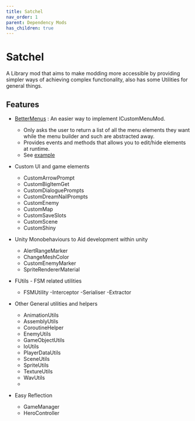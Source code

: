 ```yaml
---
title: Satchel
nav_order: 1
parent: Dependency Mods
has_children: true
---
```


# Satchel

A Library mod that aims to make modding more accessible by providing simpler ways of achieving complex functionality, also has some Utilities for general things.

## Features

- [BetterMenus](BetterMenus/better-menus.md) : An easier way to implement ICustomMenuMod.
  - Only asks the user to return a list of all the menu elements they want while the menu builder and such are abstracted away.
  - Provides events and methods that allows you to edit/hide elements at runtime.
  - See [example](https://github.com/PrashantMohta/Satchel/tree/master/BetterMenus/Example)

- Custom UI and game elements
	- CustomArrowPrompt
	- CustomBigItemGet
	- CustomDialoguePrompts
	- CustomDreamNailPrompts
	- CustomEnemy
	- CustomMap
	- CustomSaveSlots
	- CustomScene
	- CustomShiny
	
- Unity Monobehaviours to Aid development within unity
	- AlertRangeMarker
	- ChangeMeshColor
	- CustomEnemyMarker
	- SpriteRendererMaterial
	
- FUtils - FSM related utilities
	- FSMUtility
	-Interceptor
	-Serialiser
	-Extractor
	
- Other General utilities and helpers
	- AnimationUtils
	- AssemblyUtils
	- CoroutineHelper
	- EnemyUtils
	- GameObjectUtils
	- IoUtils
	- PlayerDataUtils
	- SceneUtils
	- SpriteUtils
	- TextureUtils
	- WavUtils
	- 
- Easy Reflection
	- GameManager
	- HeroController